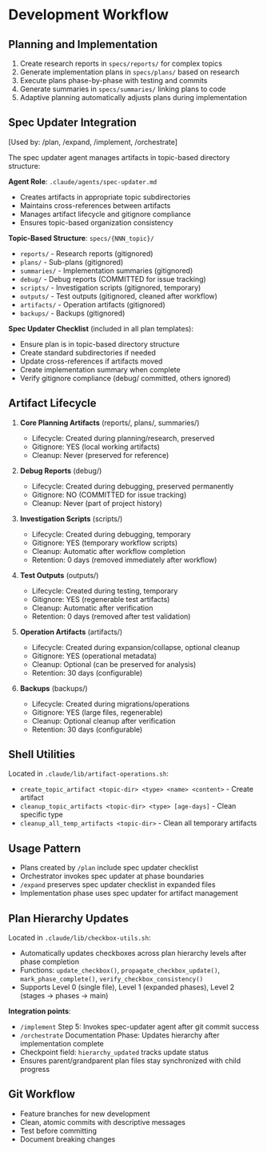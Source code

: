 # Development Workflow

## Planning and Implementation

1. Create research reports in `specs/reports/` for complex topics
2. Generate implementation plans in `specs/plans/` based on research
3. Execute plans phase-by-phase with testing and commits
4. Generate summaries in `specs/summaries/` linking plans to code
5. Adaptive planning automatically adjusts plans during implementation

## Spec Updater Integration

[Used by: /plan, /expand, /implement, /orchestrate]

The spec updater agent manages artifacts in topic-based directory structure:

**Agent Role**: `.claude/agents/spec-updater.md`
- Creates artifacts in appropriate topic subdirectories
- Maintains cross-references between artifacts
- Manages artifact lifecycle and gitignore compliance
- Ensures topic-based organization consistency

**Topic-Based Structure**: `specs/{NNN_topic}/`
- `reports/` - Research reports (gitignored)
- `plans/` - Sub-plans (gitignored)
- `summaries/` - Implementation summaries (gitignored)
- `debug/` - Debug reports (COMMITTED for issue tracking)
- `scripts/` - Investigation scripts (gitignored, temporary)
- `outputs/` - Test outputs (gitignored, cleaned after workflow)
- `artifacts/` - Operation artifacts (gitignored)
- `backups/` - Backups (gitignored)

**Spec Updater Checklist** (included in all plan templates):
- Ensure plan is in topic-based directory structure
- Create standard subdirectories if needed
- Update cross-references if artifacts moved
- Create implementation summary when complete
- Verify gitignore compliance (debug/ committed, others ignored)

## Artifact Lifecycle

1. **Core Planning Artifacts** (reports/, plans/, summaries/)
   - Lifecycle: Created during planning/research, preserved
   - Gitignore: YES (local working artifacts)
   - Cleanup: Never (preserved for reference)

2. **Debug Reports** (debug/)
   - Lifecycle: Created during debugging, preserved permanently
   - Gitignore: NO (COMMITTED for issue tracking)
   - Cleanup: Never (part of project history)

3. **Investigation Scripts** (scripts/)
   - Lifecycle: Created during debugging, temporary
   - Gitignore: YES (temporary workflow scripts)
   - Cleanup: Automatic after workflow completion
   - Retention: 0 days (removed immediately after workflow)

4. **Test Outputs** (outputs/)
   - Lifecycle: Created during testing, temporary
   - Gitignore: YES (regenerable test artifacts)
   - Cleanup: Automatic after verification
   - Retention: 0 days (removed after test validation)

5. **Operation Artifacts** (artifacts/)
   - Lifecycle: Created during expansion/collapse, optional cleanup
   - Gitignore: YES (operational metadata)
   - Cleanup: Optional (can be preserved for analysis)
   - Retention: 30 days (configurable)

6. **Backups** (backups/)
   - Lifecycle: Created during migrations/operations
   - Gitignore: YES (large files, regenerable)
   - Cleanup: Optional cleanup after verification
   - Retention: 30 days (configurable)

## Shell Utilities

Located in `.claude/lib/artifact-operations.sh`:
- `create_topic_artifact <topic-dir> <type> <name> <content>` - Create artifact
- `cleanup_topic_artifacts <topic-dir> <type> [age-days]` - Clean specific type
- `cleanup_all_temp_artifacts <topic-dir>` - Clean all temporary artifacts

## Usage Pattern

- Plans created by `/plan` include spec updater checklist
- Orchestrator invokes spec updater at phase boundaries
- `/expand` preserves spec updater checklist in expanded files
- Implementation phase uses spec updater for artifact management

## Plan Hierarchy Updates

Located in `.claude/lib/checkbox-utils.sh`:
- Automatically updates checkboxes across plan hierarchy levels after phase completion
- Functions: `update_checkbox()`, `propagate_checkbox_update()`, `mark_phase_complete()`, `verify_checkbox_consistency()`
- Supports Level 0 (single file), Level 1 (expanded phases), Level 2 (stages → phases → main)

**Integration points**:
- `/implement` Step 5: Invokes spec-updater agent after git commit success
- `/orchestrate` Documentation Phase: Updates hierarchy after implementation complete
- Checkpoint field: `hierarchy_updated` tracks update status
- Ensures parent/grandparent plan files stay synchronized with child progress

## Git Workflow

- Feature branches for new development
- Clean, atomic commits with descriptive messages
- Test before committing
- Document breaking changes
